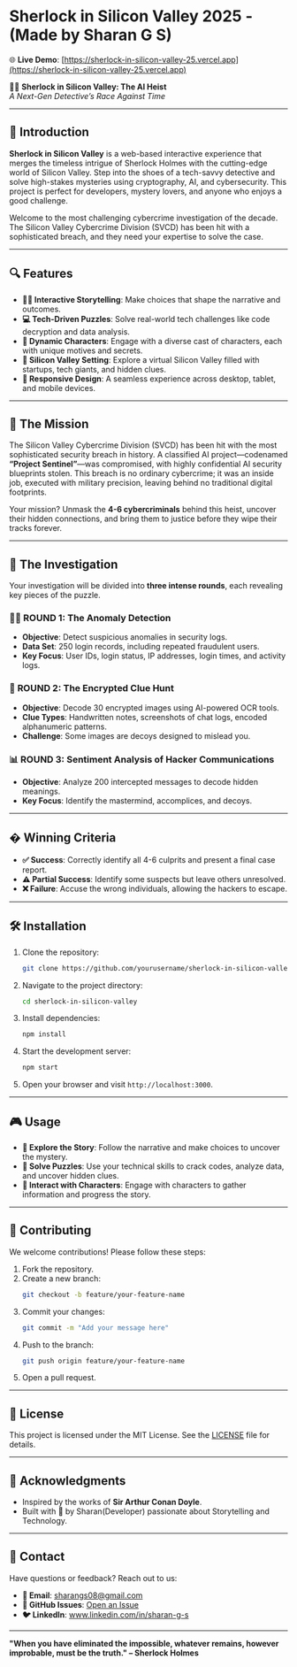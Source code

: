 # Sherlock in Silicon Valley 2025 - (Made by Sharan G S)  

🌐 **Live Demo**: [https://sherlock-in-silicon-valley-25.vercel.app](https://sherlock-in-silicon-valley-25.vercel.app)  

🕵️‍♂️ **Sherlock in Silicon Valley: The AI Heist**  
*A Next-Gen Detective’s Race Against Time*  

---

## 🚀 Introduction  
**Sherlock in Silicon Valley** is a web-based interactive experience that merges the timeless intrigue of Sherlock Holmes with the cutting-edge world of Silicon Valley. Step into the shoes of a tech-savvy detective and solve high-stakes mysteries using cryptography, AI, and cybersecurity. This project is perfect for developers, mystery lovers, and anyone who enjoys a good challenge.  

Welcome to the most challenging cybercrime investigation of the decade. The Silicon Valley Cybercrime Division (SVCD) has been hit with a sophisticated breach, and they need your expertise to solve the case.  

---

## 🔍 Features  
- **🕵️‍♂️ Interactive Storytelling**: Make choices that shape the narrative and outcomes.  
- **💻 Tech-Driven Puzzles**: Solve real-world tech challenges like code decryption and data analysis.  
- **👥 Dynamic Characters**: Engage with a diverse cast of characters, each with unique motives and secrets.  
- **🌉 Silicon Valley Setting**: Explore a virtual Silicon Valley filled with startups, tech giants, and hidden clues.  
- **📱 Responsive Design**: A seamless experience across desktop, tablet, and mobile devices.  

---

## 🎯 The Mission  
The Silicon Valley Cybercrime Division (SVCD) has been hit with the most sophisticated security breach in history. A classified AI project—codenamed **“Project Sentinel”**—was compromised, with highly confidential AI security blueprints stolen. This breach is no ordinary cybercrime; it was an inside job, executed with military precision, leaving behind no traditional digital footprints.  

Your mission? Unmask the **4-6 cybercriminals** behind this heist, uncover their hidden connections, and bring them to justice before they wipe their tracks forever.  

---

## 🔎 The Investigation  
Your investigation will be divided into **three intense rounds**, each revealing key pieces of the puzzle.  

### 🕵️‍♂️ **ROUND 1: The Anomaly Detection**  
- **Objective**: Detect suspicious anomalies in security logs.  
- **Data Set**: 250 login records, including repeated fraudulent users.  
- **Key Focus**: User IDs, login status, IP addresses, login times, and activity logs.  

### 🔐 **ROUND 2: The Encrypted Clue Hunt**  
- **Objective**: Decode 30 encrypted images using AI-powered OCR tools.  
- **Clue Types**: Handwritten notes, screenshots of chat logs, encoded alphanumeric patterns.  
- **Challenge**: Some images are decoys designed to mislead you.  

### 📊 **ROUND 3: Sentiment Analysis of Hacker Communications**  
- **Objective**: Analyze 200 intercepted messages to decode hidden meanings.  
- **Key Focus**: Identify the mastermind, accomplices, and decoys.  

---

## � Winning Criteria  
- **✅ Success**: Correctly identify all 4-6 culprits and present a final case report.  
- **⚠️ Partial Success**: Identify some suspects but leave others unresolved.  
- **❌ Failure**: Accuse the wrong individuals, allowing the hackers to escape.  

---

## 🛠️ Installation  
1. Clone the repository:  
   ```bash  
   git clone https://github.com/yourusername/sherlock-in-silicon-valley.git  
   ```  
2. Navigate to the project directory:  
   ```bash  
   cd sherlock-in-silicon-valley  
   ```  
3. Install dependencies:  
   ```bash  
   npm install  
   ```  
4. Start the development server:  
   ```bash  
   npm start  
   ```  
5. Open your browser and visit `http://localhost:3000`.  

---

## 🎮 Usage  
- **📖 Explore the Story**: Follow the narrative and make choices to uncover the mystery.  
- **🧩 Solve Puzzles**: Use your technical skills to crack codes, analyze data, and uncover hidden clues.  
- **👥 Interact with Characters**: Engage with characters to gather information and progress the story.  

---

## 🤝 Contributing  
We welcome contributions! Please follow these steps:  
1. Fork the repository.  
2. Create a new branch:  
   ```bash  
   git checkout -b feature/your-feature-name  
   ```  
3. Commit your changes:  
   ```bash  
   git commit -m "Add your message here"  
   ```  
4. Push to the branch:  
   ```bash  
   git push origin feature/your-feature-name  
   ```  
5. Open a pull request.  

---

## 📜 License  
This project is licensed under the MIT License. See the [LICENSE](LICENSE) file for details.  

---

## 🙏 Acknowledgments  
- Inspired by the works of **Sir Arthur Conan Doyle**.  
- Built with 💚 by Sharan(Developer)  passionate about Storytelling and Technology.  

---

## 📧 Contact  
Have questions or feedback? Reach out to us:  
- **📧 Email**: sharangs08@gmail.com  
- **🐙 GitHub Issues**: [Open an Issue](https://github.com/yourusername/sherlock-in-silicon-valley/issues)  
- **🐦 LinkedIn**: www.linkedin.com/in/sharan-g-s

---  
**"When you have eliminated the impossible, whatever remains, however improbable, must be the truth." – Sherlock Holmes**
